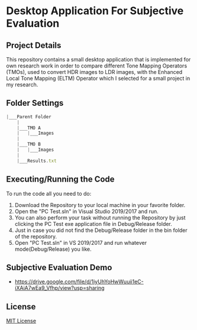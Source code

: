 # Desktop Application For Subjective Evaluation

## Project Details

This repository contains a small desktop application that is implemented for own research work in order to compare different Tone Mapping Operators (TMOs), used to convert HDR images to LDR images, with the Enhanced Local Tone Mapping (ELTM) Operator which I selected for a small project in my research.

## Folder Settings

```javascript
|___Parent Folder
	|
	|___TMO A
	|	|___Images
	|
	|___TMO B
	|	|___Images
	|
	|___Results.txt
```

## Executing/Running the Code

To run the code all you need to do:

1. Download the Repository to your local machine in your favorite folder.
2. Open the "PC Test.sln" in Visual Studio 2019/2017 and run.
3. You can also perform your task without running the Repository by just clicking the PC Test exe application file in Debug/Release folder.
4. Just in case you did not find the Debug/Release folder in the bin folder of the repository.
5. Open "PC Test.sln" in VS 2019/2017 and run whatever mode(Debug/Release) you like.

## Subjective Evaluation Demo

- https://drive.google.com/file/d/1iyUhYoHwWuuii1eC-iXAiA7wEa9_Vfhp/view?usp=sharing

## License

 [MIT License](LICENSE)
